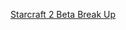 ---
layout: post
wordpress_id: 559
wordpress_url: http://noesbueno.com/archives/559
date: '2010-04-11 17:57:26 -0500'
date_gmt: '2010-04-11 22:57:26 -0500'
body: |
  <p><a href="http://www.youtube.com/watch?v=aGcir8GzvKE">Starcraft 2 Beta Break Up</a></p>
---